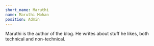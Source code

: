```yaml
---
short_name: Maruthi
name: Maruthi Mohan
position: Admin
---
```

Maruthi is the author of the blog. He writes about stuff he likes, both technical and non-technical.